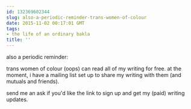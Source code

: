 ```yaml
---
id: 132369602344
slug: also-a-periodic-reminder-trans-women-of-colour
date: 2015-11-02 00:17:01 GMT
tags:
- the life of an ordinary bakla
title: ''
---
```

also a periodic reminder:

trans women of colour (oops) can read all of my writing for free. at the moment, i have a mailing list set up to share my writing with them (and mutuals and friends).

send me an ask if you'd like the link to sign up and get my (paid) writing updates.